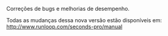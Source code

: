 Correções de bugs e melhorias de desempenho.

Todas as mudanças dessa nova versão estão disponíveis em:
http://www.runloop.com/seconds-pro/manual